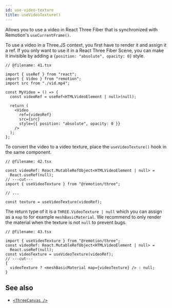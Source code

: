 ```yaml
---
id: use-video-texture
title: useVideoTexture()
---
```


Allows you to use a video in React Three Fiber that is synchronized with Remotion's `useCurrentFrame()`.

To use a video in a Three.JS context, you first have to render it and assign it a ref. If you only want to use it in a React Three Fiber Scene, you can make it invisible by adding a `{position: "absolute", opacity: 0}` style.

```tsx twoslash
// @filename: 41.tsx

import { useRef } from "react";
import { Video } from "remotion";
import src from "./vid.mp4";

const MyVideo = () => {
  const videoRef = useRef<HTMLVideoElement | null>(null);

  return (
    <Video
      ref={videoRef}
      src={src}
      style={{ position: "absolute", opacity: 0 }}
    />
  );
};
```

To convert the video to a video texture, place the `useVideoTexture()` hook in the same component.

```tsx twoslash
// @filename: 42.tsx

const videoRef: React.MutableRefObject<HTMLVideoElement | null> =
  React.useRef(null);
// ---cut---
import { useVideoTexture } from "@remotion/three";

// ...

const texture = useVideoTexture(videoRef);
```

The return type of it is a `THREE.VideoTexture | null` which you can assign as a `map` to for example `meshBasicMaterial`. We recommend to only render the material when the texture is not `null` to prevent bugs.

```tsx twoslash
// @filename: 43.tsx

import { useVideoTexture } from "@remotion/three";
const videoRef: React.MutableRefObject<HTMLVideoElement | null> =
  React.useRef(null);
const videoTexture = useVideoTexture(videoRef);
// ---cut---
{
  videoTexture ? <meshBasicMaterial map={videoTexture} /> : null;
}
```

## See also

- [`<ThreeCanvas />`](/docs/three-canvas)
